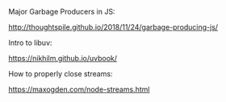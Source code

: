 Major Garbage Producers in JS:

http://thoughtspile.github.io/2018/11/24/garbage-producing-js/

Intro to libuv:

https://nikhilm.github.io/uvbook/

How to properly close streams:

https://maxogden.com/node-streams.html
